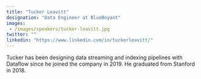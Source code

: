 ```yaml
---
title: "Tucker Leavitt"
designation: "Data Engineer at BlueBoyant"
images: 
 - /images/speakers/tucker-leavitt.jpg
twitter: ""
linkedin: "https://www.linkedin.com/in/tuckerleavitt/"
---
```


Tucker has been designing data streaming and indexing pipelines with Dataflow since he joined the company in 2019. He graduated from Stanford in 2018.